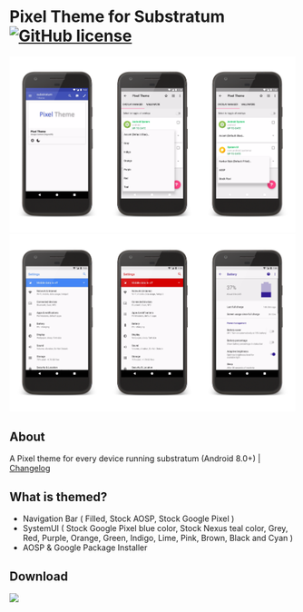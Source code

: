 # Pixel Theme for Substratum [![GitHub license](https://img.shields.io/github/license/mashape/apistatus.svg)](https://github.com/folgore95/pixeltheme/blob/master/LICENSE)
<img src="https://github.com/folgore95/media/blob/master/pixeltheme1.png"/>
<img src="https://github.com/folgore95/media/blob/master/pixeltheme2.png"/>

## About
A Pixel theme for every device running substratum (Android 8.0+) | <a href="https://gist.github.com/folgore95/27bd82a81a4689b3fac9db7999acdaf0">Changelog</a>

## What is themed?
- Navigation Bar ( Filled, Stock AOSP, Stock Google Pixel )
- SystemUI ( Stock Google Pixel blue color, Stock Nexus teal color, Grey, Red, Purple, Orange, Green, Indigo, Lime, Pink, Brown, Black and Cyan )
- AOSP & Google Package Installer

## Download
<a href="https://play.google.com/store/apps/details?id=it.folgore95.pixel">
  <img src="https://github.com/folgore95/pixeltheme/blob/master/google-play-badge.png" />
</a>


